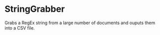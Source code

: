 # StringGrabber
Grabs a RegEx string from a large number of documents and ouputs them into a CSV file.
